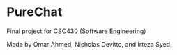 # PureChat
Final project for CSC430 (Software Engineering)

Made by Omar Ahmed, Nicholas Devitto, and Irteza Syed
